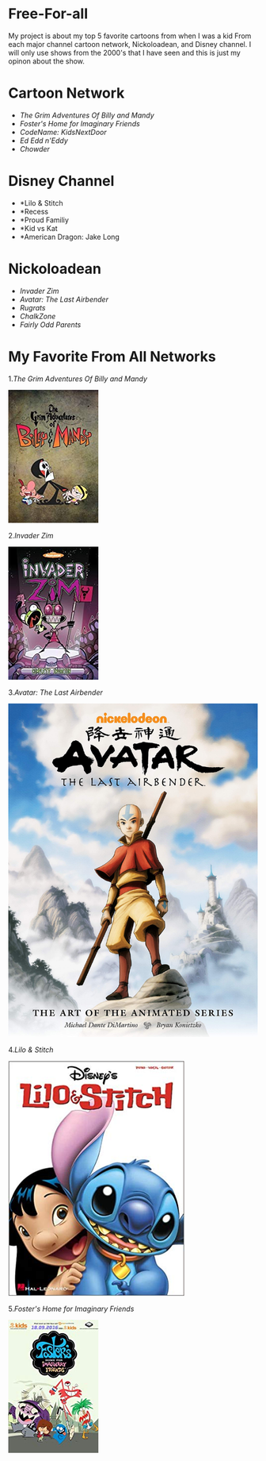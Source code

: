 # Free-For-all

My project is about my top 5 favorite cartoons from when I was a kid From each major channel cartoon network, Nickoloadean, and Disney channel. I will only use shows from the 2000's that I have seen and this is just my opinon about the show.

# **Cartoon Network**
* *The Grim Adventures Of Billy and Mandy*
* *Foster's Home for Imaginary Friends*
* *CodeName: KidsNextDoor*
* *Ed Edd n'Eddy*
* *Chowder*

# **Disney Channel**
* *Lilo & Stitch
* *Recess
* *Proud Familiy
* *Kid vs Kat
* *American Dragon: Jake Long 

# **Nickoloadean**
* *Invader Zim*
* *Avatar: The Last Airbender*
* *Rugrats*
* *ChalkZone*
* *Fairly Odd Parents*

# My Favorite From All Networks
1.*The Grim Adventures Of Billy and Mandy*

![Billy and mandy](./grim.jpg)

2.*Invader Zim*

![Invader Zim](./zim.jpg)

3.*Avatar: The Last Airbender*

![Avatar}](./avatar.jpg)

4.*Lilo & Stitch*

![Lilo & Stitch](./Lilo.jpg)

5.*Foster's Home for Imaginary Friends*

![Foster's](./fosters.jpg)

